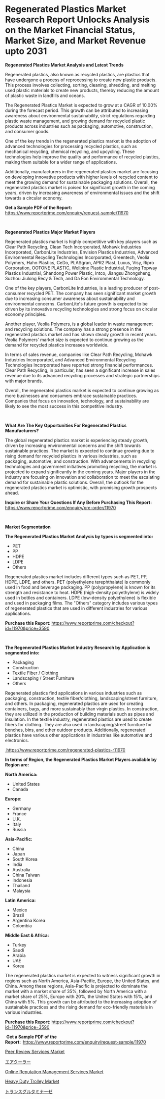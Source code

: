 <p><h1>Regenerated Plastics Market Research Report Unlocks Analysis on the Market Financial Status, Market Size, and Market Revenue upto 2031</h1></p><p><strong>Regenerated Plastics Market Analysis and Latest Trends</strong></p>
<p><p>Regenerated plastics, also known as recycled plastics, are plastics that have undergone a process of reprocessing to create new plastic products. This process involves collecting, sorting, cleaning, shredding, and melting used plastic materials to create new products, thereby reducing the amount of plastic waste in landfills and oceans.</p><p>The Regenerated Plastics Market is expected to grow at a CAGR of 10.00% during the forecast period. This growth can be attributed to increasing awareness about environmental sustainability, strict regulations regarding plastic waste management, and growing demand for recycled plastic products across industries such as packaging, automotive, construction, and consumer goods.</p><p>One of the key trends in the regenerated plastics market is the adoption of advanced technologies for processing recycled plastics, such as mechanical recycling, chemical recycling, and upcycling. These technologies help improve the quality and performance of recycled plastics, making them suitable for a wider range of applications.</p><p>Additionally, manufacturers in the regenerated plastics market are focusing on developing innovative products with higher levels of recycled content to meet the growing demand for sustainable packaging solutions. Overall, the regenerated plastics market is poised for significant growth in the coming years, driven by increasing awareness of environmental issues and the shift towards a circular economy.</p></p>
<p><strong>Get a Sample PDF of the Report:&nbsp;</strong> <a href="https://www.reportprime.com/enquiry/request-sample/11970">https://www.reportprime.com/enquiry/request-sample/11970</a></p>
<p>&nbsp;</p>
<p><strong>Regenerated Plastics Major Market Players</strong></p>
<p><p>Regenerated plastics market is highly competitive with key players such as Clear Path Recycling, Clean Tech Incorporated, Mohawk Industries Incorporated, CarbonLite Industries, Envision Plastics Industries, Advanced Environmental Recycling Technologies Incorporated, Greentech, Veolia Polymers, Hahn Plastics, CeDo, PLASgran, APR2 Plast, Luxus, Visy, Ripro Corporation, OOTONE PLASTIC, Wellpine Plastic Industrial, Fuqing Topway Plastics Industrial, Shandong Power Plastic, Intco, Jiangsu Zhongsheng, Suzhou Jiulong Recy & Tech, and Da Fon Environmental Technology.</p><p>One of the key players, CarbonLite Industries, is a leading producer of post-consumer recycled PET. The company has seen significant market growth due to increasing consumer awareness about sustainability and environmental concerns. CarbonLite's future growth is expected to be driven by its innovative recycling technologies and strong focus on circular economy principles.</p><p>Another player, Veolia Polymers, is a global leader in waste management and recycling solutions. The company has a strong presence in the regenerated plastics market and has shown steady growth in recent years. Veolia Polymers' market size is expected to continue growing as the demand for recycled plastics increases worldwide.</p><p>In terms of sales revenue, companies like Clear Path Recycling, Mohawk Industries Incorporated, and Advanced Environmental Recycling Technologies Incorporated have reported strong financial performances. Clear Path Recycling, in particular, has seen a significant increase in sales revenue due to its advanced recycling processes and strategic partnerships with major brands.</p><p>Overall, the regenerated plastics market is expected to continue growing as more businesses and consumers embrace sustainable practices. Companies that focus on innovation, technology, and sustainability are likely to see the most success in this competitive industry.</p></p>
<p>&nbsp;</p>
<p><strong>What Are The Key Opportunities For Regenerated Plastics Manufacturers?</strong></p>
<p><p>The global regenerated plastics market is experiencing steady growth, driven by increasing environmental concerns and the shift towards sustainable practices. The market is expected to continue growing due to rising demand for recycled plastics in various industries, such as packaging, automotive, and construction. With advancements in recycling technologies and government initiatives promoting recycling, the market is projected to expand significantly in the coming years. Major players in the industry are focusing on innovation and collaboration to meet the escalating demand for sustainable plastic solutions. Overall, the outlook for the regenerated plastics market is optimistic, with promising growth prospects ahead.</p></p>
<p><strong>Inquire or Share Your Questions If Any Before Purchasing This Report:</strong> <a href="https://www.reportprime.com/enquiry/pre-order/11970">https://www.reportprime.com/enquiry/pre-order/11970</a></p>
<p>&nbsp;</p>
<p><strong>Market Segmentation</strong></p>
<p><strong>The Regenerated Plastics Market Analysis by types is segmented into:</strong></p>
<p><ul><li>PET</li><li>PP</li><li>HDPE</li><li>LDPE</li><li>Others</li></ul></p>
<p><p>Regenerated plastics market includes different types such as PET, PP, HDPE, LDPE, and others. PET (polyethylene terephthalate) is commonly used in food and beverage packaging. PP (polypropylene) is known for its strength and resistance to heat. HDPE (high-density polyethylene) is widely used in bottles and containers. LDPE (low-density polyethylene) is flexible and used in packaging films. The "Others" category includes various types of regenerated plastics that are used in different industries for various applications.</p></p>
<p><strong>Purchase this Report:&nbsp;</strong><a href="https://www.reportprime.com/checkout?id=11970&price=3590">https://www.reportprime.com/checkout?id=11970&price=3590</a></p>
<p>&nbsp;</p>
<p><strong>The Regenerated Plastics Market Industry Research by Application is segmented into:</strong></p>
<p><ul><li>Packaging</li><li>Construction</li><li>Textile Fiber / Clothing</li><li>Landscaping / Street Furniture</li><li>Others</li></ul></p>
<p><p>Regenerated plastics find applications in various industries such as packaging, construction, textile fiber/clothing, landscaping/street furniture, and others. In packaging, regenerated plastics are used for creating containers, bags, and more sustainably than virgin plastics. In construction, they are utilized in the production of building materials such as pipes and insulation. In the textile industry, regenerated plastics are used to create fibers for clothing. They are also used in landscaping/street furniture for benches, bins, and other outdoor products. Additionally, regenerated plastics have various other applications in industries like automotive and electronics.</p></p>
<p><a href="https://www.reportprime.com/regenerated-plastics-r11970">&nbsp;https://www.reportprime.com/regenerated-plastics-r11970</a></p>
<p><strong>In terms of Region, the Regenerated Plastics Market Players available by Region are:</strong></p>
<p>
    <p> <strong> North America: </strong>
        <ul>
            <li>United States</li>
            <li>Canada</li>
        </ul>
        </p> 
    <p> <strong> Europe: </strong>
        <ul>
            <li>Germany</li>
            <li>France</li>
            <li>U.K.</li>
            <li>Italy</li>
            <li>Russia</li>
        </ul>
        </p> 
    <p> <strong> Asia-Pacific: </strong>
        <ul>
            <li>China</li>
            <li>Japan</li>
            <li>South Korea</li>
            <li>India</li>
            <li>Australia</li>
            <li>China Taiwan</li>
            <li>Indonesia</li>
            <li>Thailand</li>
            <li>Malaysia</li>
        </ul>
        </p> 
    <p> <strong> Latin America: </strong>
        <ul>
            <li>Mexico</li>
            <li>Brazil</li>
            <li>Argentina Korea</li>
            <li>Colombia</li>
        </ul>
        </p> 
    <p> <strong> Middle East & Africa: </strong>
        <ul>
            <li>Turkey</li>
            <li>Saudi</li>
            <li>Arabia</li>
            <li>UAE</li>
            <li>Korea</li>
        </ul>
    </p>
    </p>
<p><p>The regenerated plastics market is expected to witness significant growth in regions such as North America, Asia-Pacific, Europe, the United States, and China. Among these regions, Asia-Pacific is projected to dominate the market with a market share of 35%, followed by North America with a market share of 25%, Europe with 20%, the United States with 15%, and China with 5%. This growth can be attributed to the increasing adoption of sustainable practices and the rising demand for eco-friendly materials in various industries.</p></p>
<p><strong>Purchase this Report: </strong><a href="https://www.reportprime.com/checkout?id=11970&price=3590">https://www.reportprime.com/checkout?id=11970&price=3590</a></p>
<p>&nbsp;<strong>Get a Sample PDF of the Report:&nbsp;&nbsp;</strong><a href="https://www.reportprime.com/enquiry/request-sample/11970">https://www.reportprime.com/enquiry/request-sample/11970</a></p>
<p><strong></strong></p>
<p><p><a href="https://issuu.com/reportprime-2/docs/peer-review-services-market-size-2030.pptx">Peer Review Services Market</a></p><p><a href="https://medium.com/@richardstyson251953/2024%E5%B9%B4%E3%81%8B%E3%82%892031%E5%B9%B4%E3%81%BE%E3%81%A7%E3%81%AE%E3%82%A8%E3%82%A2%E3%82%AF%E3%83%BC%E3%83%A9%E3%83%BC%E3%83%9E%E3%83%BC%E3%82%B1%E3%83%83%E3%83%88%E3%81%AE%E6%88%90%E9%95%B7%E8%A6%8B%E9%80%9A%E3%81%97%E3%81%AF-%E5%B8%82%E5%A0%B4%E3%81%AE%E3%83%88%E3%83%AC%E3%83%B3%E3%83%89%E5%88%86%E6%9E%90%E3%81%AB%E3%82%88%E3%82%8A-%E5%BF%9C%E7%94%A8-%E5%9C%B0%E5%9F%9F%E3%81%AE%E8%A6%8B%E9%80%9A%E3%81%97-%E5%A3%B2%E4%B8%8A%E9%AB%98%E3%81%AB%E3%81%8A%E3%81%84%E3%81%A6-10-1-%E3%81%AEcagr%E3%81%A7%E6%8E%A8%E5%AE%9A%E3%81%95%E3%82%8C%E3%81%A6%E3%81%84%E3%81%BE%E3%81%99-5d8553426097">エアクーラー</a></p><p><a href="https://issuu.com/reportprime-2/docs/online-reputation-management-services-market-size-">Online Reputation Management Services Market</a></p><p><a href="https://www.linkedin.com/pulse/global-heavy-duty-trolley-market-status-2024-2031-cdkrc">Heavy Duty Trolley Market</a></p><p><a href="https://medium.com/@richardstyson251953/%E3%83%88%E3%83%A9%E3%83%B3%E3%82%B9%E3%82%B0%E3%83%AB%E3%82%BF%E3%83%9F%E3%83%8A%E3%83%BC%E3%82%BC%E5%B8%82%E5%A0%B4%E3%81%AE%E8%AA%BF%E6%9F%BB%E3%81%A8%E7%94%A3%E6%A5%AD%E9%80%B2%E5%8C%96-2031%E5%B9%B4%E3%81%BE%E3%81%A7%E3%81%AE%E4%BA%88%E6%B8%AC-dead1eb080e9">トランスグルタミナーゼ</a></p></p>